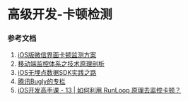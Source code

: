 
# 高级开发-卡顿检测

### 参考文档

1. [iOS版微信界面卡顿监测方案](http://www.52im.net/thread-136-1-1.html)
2. [移动端监控体系之技术原理剖析](https://www.jianshu.com/p/8123fc17fe0e)
3. [iOS无埋点数据SDK实践之路](https://www.jianshu.com/p/69ce01e15042)
4. [腾讯Bugly的专栏](https://blog.csdn.net/tencent_bugly)
5. [iOS开发高手课 - 13 | 如何利用 RunLoop 原理去监控卡顿？
](https://time.geekbang.org/column/article/89494)





